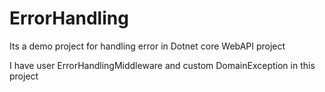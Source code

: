 # ErrorHandling
Its a demo project for handling error in Dotnet core WebAPI project

I have user ErrorHandlingMiddleware and custom DomainException in this project 
